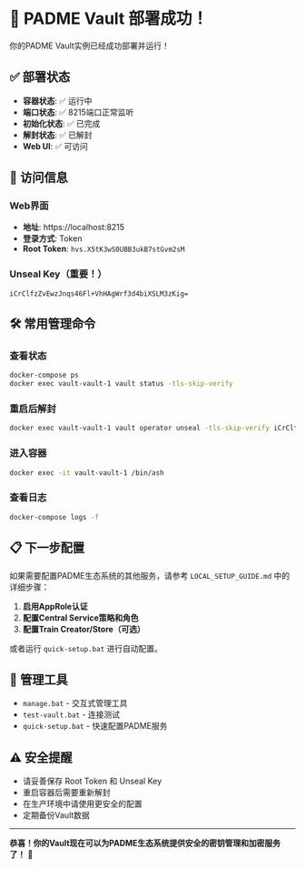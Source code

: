 # 🎉 PADME Vault 部署成功！

你的PADME Vault实例已经成功部署并运行！

## ✅ 部署状态

- **容器状态**: ✅ 运行中
- **端口状态**: ✅ 8215端口正常监听
- **初始化状态**: ✅ 已完成
- **解封状态**: ✅ 已解封
- **Web UI**: ✅ 可访问

## 🔑 访问信息

### Web界面
- **地址**: https://localhost:8215
- **登录方式**: Token
- **Root Token**: `hvs.X5tK3wS0UBB3ukB7stGvm2sM`

### Unseal Key（重要！）
```
iCrClfzZvEwzJnqs46Fl+VhHAgWrf3d4biXSLM3zKig=
```

## 🛠️ 常用管理命令

### 查看状态
```bash
docker-compose ps
docker exec vault-vault-1 vault status -tls-skip-verify
```

### 重启后解封
```bash
docker exec vault-vault-1 vault operator unseal -tls-skip-verify iCrClfzZvEwzJnqs46Fl+VhHAgWrf3d4biXSLM3zKig=
```

### 进入容器
```bash
docker exec -it vault-vault-1 /bin/ash
```

### 查看日志
```bash
docker-compose logs -f
```

## 📋 下一步配置

如果需要配置PADME生态系统的其他服务，请参考 `LOCAL_SETUP_GUIDE.md` 中的详细步骤：

1. **启用AppRole认证**
2. **配置Central Service策略和角色**
3. **配置Train Creator/Store（可选）**

或者运行 `quick-setup.bat` 进行自动配置。

## 📁 管理工具

- `manage.bat` - 交互式管理工具
- `test-vault.bat` - 连接测试
- `quick-setup.bat` - 快速配置PADME服务

## ⚠️ 安全提醒

- 请妥善保存 Root Token 和 Unseal Key
- 重启容器后需要重新解封
- 在生产环境中请使用更安全的配置
- 定期备份Vault数据

---

**恭喜！你的Vault现在可以为PADME生态系统提供安全的密钥管理和加密服务了！** 🚀
